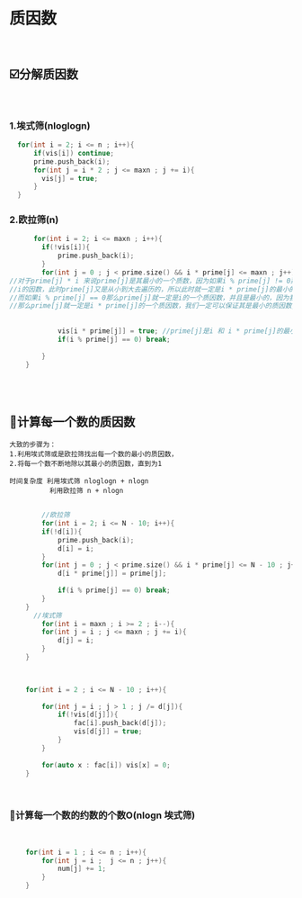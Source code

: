 #  质因数

<br>

##   ☑️分解质因数

<br>

###  1.埃式筛(nloglogn)

```C++
  for(int i = 2; i <= n ; i++){
      if(vis[i]) continue;
      prime.push_back(i);
      for(int j = i * 2 ; j <= maxn ; j += i){
        vis[j] = true;
      }
  }
```

###  2.欧拉筛(n)
      
```C++
      for(int i = 2; i <= maxn ; i++){
		if(!vis[i]){
			prime.push_back(i);
		}
		for(int j = 0 ; j < prime.size() && i * prime[j] <= maxn ; j++){
//对于prime[j] * i 来说prime[j]是其最小的一个质数，因为如果i % prime[j] != 0那么说明prime[j]不是
//i的因数，此时prime[j]又是从小到大去遍历的，所以此时就一定是i * prime[j]的最小的一个质因数
//而如果i % prime[j] == 0那么prime[j]就一定是i的一个质因数，并且是最小的，因为我们保证此时break,
//那么prime[j]就一定是i * prime[j]的一个质因数，我们一定可以保证其是最小的质因数,因为prime[j]是i的最小的质因数
      
      
			vis[i * prime[j]] = true; //prime[j]是i 和 i * prime[j]的最小的质因数
			if(i % prime[j] == 0) break;
			
		}
	}
```
<br>
<br>

##   🥣计算每一个数的质因数

    大致的步骤为：
    1.利用埃式筛或是欧拉筛找出每一个数的最小的质因数，
    2.将每一个数不断地除以其最小的质因数，直到为1
    
    时间复杂度 利用埃式筛 nloglogn + nlogn
              利用欧拉筛 n + nlogn
```C++
    
        //欧拉筛
        for(int i = 2; i <= N - 10; i++){
		if(!d[i]){
			prime.push_back(i);
			d[i] = i;
		}
		for(int j = 0 ; j < prime.size() && i * prime[j] <= N - 10 ; j++){
			d[i * prime[j]] = prime[j];
			
			if(i % prime[j] == 0) break;
		}
	}
      //埃式筛
        for(int i = maxn ; i >= 2 ; i--){
		for(int j = i ; j <= maxn ; j += i){
			d[j] = i;
		}
	}
	


	for(int i = 2 ; i <= N - 10 ; i++){
		
		for(int j = i ; j > 1 ; j /= d[j]){
			if(!vis[d[j]]){
				fac[i].push_back(d[j]);
				vis[d[j]] = true;
			}
		}
		
		for(auto x : fac[i]) vis[x] = 0;
	}
```
<br>

###   🎡计算每一个数的约数的个数O(nlogn   埃式筛)
<br>

```C++
	for(int i = 1 ; i <= n ; i++){
		for(int j = i ;  j <= n ; j++){
			num[j] += 1;
		}
	}
```
